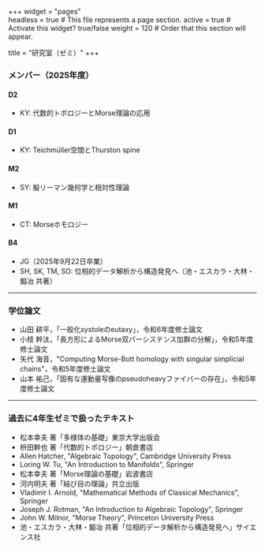 +++
widget = "pages"  
headless = true  # This file represents a page section.
active = true  # Activate this widget? true/false
weight = 120  # Order that this section will appear.

title = "研究室（ゼミ）"
+++
### メンバー（2025年度）

#### D2
- KY: 代数的トポロジーとMorse理論の応用
#### D1
- KY: Teichmüller空間とThurston spine
#### M2
- SY: 擬リーマン幾何学と相対性理論
#### M1
- CT: Morseホモロジー
#### B4
- JG（2025年9月22日卒業）
- SH, SK, TM, SO: 位相的データ解析から構造発見へ（池・エスカラ・大林・鍛冶 共著）

***

### 学位論文

- 山田 耕平，「一般化systoleのeutaxy」，令和6年度修士論文
- 小枝 幹汰，「長方形によるMorse双パーシステンス加群の分解」，令和5年度修士論文
- 矢代 海音，"Computing Morse-Bott homology with singular simplicial chains"，令和5年度修士論文
- 山本 祐己，「固有な運動量写像のpseudoheavyファイバーの存在」，令和5年度修士論文

***

### 過去に4年生ゼミで扱ったテキスト

- 松本幸夫 著「多様体の基礎」東京大学出版会
- 枡田幹也 著「代数的トポロジー」朝倉書店
- Allen Hatcher, "Algebraic Topology", Cambridge University Press
- Loring W. Tu, "An Introduction to Manifolds", Springer
- 松本幸夫 著「Morse理論の基礎」岩波書店
- 河内明夫 著「結び目の理論」共立出版
- Vladimir I. Arnold, "Mathematical Methods of Classical Mechanics", Springer
- Joseph J. Rotman, "An Introduction to Algebraic Topology", Springer
- John W. Milnor, "Morse Theory", Princeton University Press
- 池・エスカラ・大林・鍛冶 共著「位相的データ解析から構造発見へ」サイエンス社
